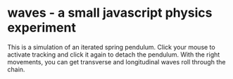 waves - a small javascript physics experiment
=============================================

This is a simulation of an iterated spring pendulum. Click your mouse to activate tracking and click it again to detach the pendulum. With the right movements, you can get transverse and longitudinal waves roll through the chain.
